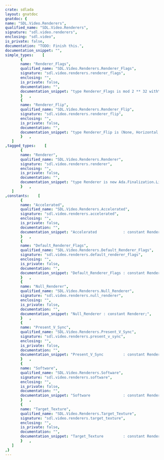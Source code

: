 ```yaml
---
crate: sdlada
layout: gnatdoc
gnatdoc: {
name: "SDL.Video.Renderers",
qualified_name: "SDL.Video.Renderers",
signature: "sdl.video.renderers",
enclosing: "sdl.video",
is_private: false,
documentation: "TODO: Finish this.",
documentation_snippet: "",
simple_types:    [
       {
       name: "Renderer_Flags",
       qualified_name: "SDL.Video.Renderers.Renderer_Flags",
       signature: "sdl.video.renderers.renderer_flags",
       enclosing: "",
       is_private: false,
       documentation: "",
       documentation_snippet: "type Renderer_Flags is mod 2 ** 32 with\n  Convention => C;",
       }   ,
       {
       name: "Renderer_Flip",
       qualified_name: "SDL.Video.Renderers.Renderer_Flip",
       signature: "sdl.video.renderers.renderer_flip",
       enclosing: "",
       is_private: false,
       documentation: "",
       documentation_snippet: "type Renderer_Flip is (None, Horizontal, Vertical, Both);",
       }   ,
   ]
,tagged_types:    [
       {
       name: "Renderer",
       qualified_name: "SDL.Video.Renderers.Renderer",
       signature: "sdl.video.renderers.renderer",
       enclosing: "",
       is_private: false,
       documentation: "",
       documentation_snippet: "type Renderer is new Ada.Finalization.Limited_Controlled with private;",
       }   ,
   ]
,constants:    [
       {
       name: "Accelerated",
       qualified_name: "SDL.Video.Renderers.Accelerated",
       signature: "sdl.video.renderers.accelerated",
       enclosing: "",
       is_private: false,
       documentation: "",
       documentation_snippet: "Accelerated            : constant Renderer_Flags := 16#0000_0002#;",
       }   ,
       {
       name: "Default_Renderer_Flags",
       qualified_name: "SDL.Video.Renderers.Default_Renderer_Flags",
       signature: "sdl.video.renderers.default_renderer_flags",
       enclosing: "",
       is_private: false,
       documentation: "",
       documentation_snippet: "Default_Renderer_Flags : constant Renderer_Flags := 16#0000_0000#;",
       }   ,
       {
       name: "Null_Renderer",
       qualified_name: "SDL.Video.Renderers.Null_Renderer",
       signature: "sdl.video.renderers.null_renderer",
       enclosing: "",
       is_private: false,
       documentation: "",
       documentation_snippet: "Null_Renderer : constant Renderer;",
       }   ,
       {
       name: "Present_V_Sync",
       qualified_name: "SDL.Video.Renderers.Present_V_Sync",
       signature: "sdl.video.renderers.present_v_sync",
       enclosing: "",
       is_private: false,
       documentation: "",
       documentation_snippet: "Present_V_Sync         : constant Renderer_Flags := 16#0000_0004#;",
       }   ,
       {
       name: "Software",
       qualified_name: "SDL.Video.Renderers.Software",
       signature: "sdl.video.renderers.software",
       enclosing: "",
       is_private: false,
       documentation: "",
       documentation_snippet: "Software               : constant Renderer_Flags := 16#0000_0001#;",
       }   ,
       {
       name: "Target_Texture",
       qualified_name: "SDL.Video.Renderers.Target_Texture",
       signature: "sdl.video.renderers.target_texture",
       enclosing: "",
       is_private: false,
       documentation: "",
       documentation_snippet: "Target_Texture         : constant Renderer_Flags := 16#0000_0008#;",
       }   ,
   ]
,}
---
```

